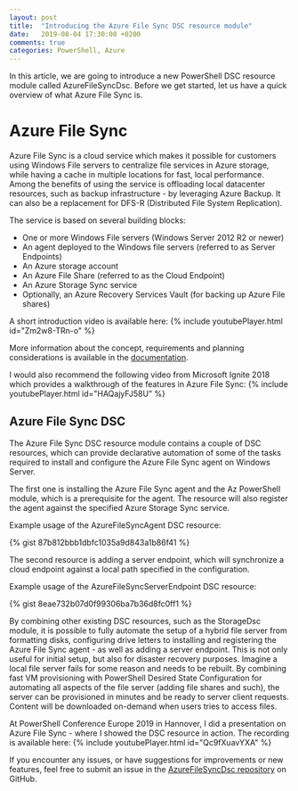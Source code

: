```yaml
---
layout: post
title:  "Introducing the Azure File Sync DSC resource module"
date:   2019-08-04 17:30:00 +0200
comments: true
categories: PowerShell, Azure
---
```


In this article, we are going to introduce a new PowerShell DSC resource module called AzureFileSyncDsc. Before we get started, let us have a quick overview of what Azure File Sync is.

# Azure File Sync

Azure File Sync is a cloud service which makes it possible for customers using Windows File servers to centralize file services in Azure storage, while having a cache in multiple locations for fast, local performance. Among the benefits of using the service is offloading local datacenter resources, such as backup infrastructure - by leveraging Azure Backup. It can also be a replacement for DFS-R (Distributed File System Replication).

The service is based on several building blocks:

- One or more Windows File servers (Windows Server 2012 R2 or newer)
- An agent deployed to the Windows file servers (referred to as Server Endpoints)
- An Azure storage account
- An Azure File Share (referred to as the Cloud Endpoint)
- An Azure Storage Sync service
- Optionally, an Azure Recovery Services Vault (for backing up Azure File shares)

A short introduction video is available here:
{% include youtubePlayer.html id="Zm2w8-TRn-o" %}

More information about the concept, requirements and planning considerations is available in the [documentation](https://docs.microsoft.com/en-us/azure/storage/files/storage-sync-files-planning).

I would also recommend the following video from Microsoft Ignite 2018 which provides a walkthrough of the features in Azure File Sync:
{% include youtubePlayer.html id="HAQajyFJ58U" %}

## Azure File Sync DSC

The Azure File Sync DSC resource module contains a couple of DSC resources, which can provide declarative automation of some of the tasks required to install and configure the Azure File Sync agent on Windows Server.

The first one is installing the Azure File Sync agent and the Az PowerShell module, which is a prerequisite for the agent. The resource will also register the agent against the specified Azure Storage Sync service.

Example usage of the AzureFileSyncAgent DSC resource:

{% gist 87b812bbb1dbfc1035a9d843a1b86f41 %}

The second resource is adding a server endpoint, which will synchronize a cloud endpoint against a local path specified in the configuration.

Example usage of the AzureFileSyncServerEndpoint DSC resource:

{% gist 8eae732b07d0f99306ba7b36d8fc0ff1 %}

By combining other existing DSC resources, such as the StorageDsc module, it is possible to fully automate the setup of a hybrid file server from formatting disks, configuring drive letters to installing and registering the Azure File Sync agent - as well as adding a server endpoint. This is not only useful for initial setup, but also for disaster recovery purposes. Imagine a local file server fails for some reason and needs to be rebuilt. By combining fast VM provisioning with PowerShell Desired State Configuration for automating all aspects of the file server (adding file shares and such), the server can be provisioned in minutes and be ready to server client requests. Content will be downloaded on-demand when users tries to access files.

At PowerShell Conference Europe 2019 in Hannover, I did a presentation on Azure File Sync - where I showed the DSC resource in action. The recording is available here:
{% include youtubePlayer.html id="Qc9fXuavYXA" %}

If you encounter any issues, or have suggestions for improvements or new features, feel free to submit an issue in the [AzureFileSyncDsc repository](https://github.com/janegilring/AzureFileSyncDsc/issues) on GitHub.
